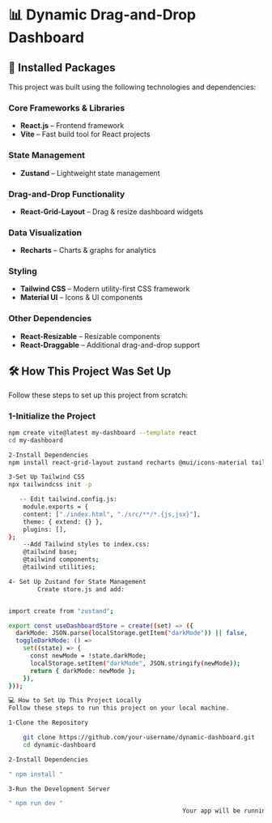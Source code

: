 # **📊 Dynamic Drag-and-Drop Dashboard**

## **📌 Installed Packages**
This project was built using the following technologies and dependencies:

### **Core Frameworks & Libraries**
- **React.js** – Frontend framework
- **Vite** – Fast build tool for React projects

### **State Management**
- **Zustand** – Lightweight state management

### **Drag-and-Drop Functionality**
- **React-Grid-Layout** – Drag & resize dashboard widgets

### **Data Visualization**
- **Recharts** – Charts & graphs for analytics

### **Styling**
- **Tailwind CSS** – Modern utility-first CSS framework
- **Material UI** – Icons & UI components

### **Other Dependencies**
- **React-Resizable** – Resizable components
- **React-Draggable** – Additional drag-and-drop support


## **🛠️ How This Project Was Set Up**
Follow these steps to set up this project from scratch:

### **1️-Initialize the Project**
```sh
npm create vite@latest my-dashboard --template react
cd my-dashboard

2️-Install Dependencies
npm install react-grid-layout zustand recharts @mui/icons-material tailwindcss react-resizable

3️-Set Up Tailwind CSS
npx tailwindcss init -p

   -- Edit tailwind.config.js:
    module.exports = {
    content: ["./index.html", "./src/**/*.{js,jsx}"],
    theme: { extend: {} },
    plugins: [],
};
    --Add Tailwind styles to index.css:
    @tailwind base;
    @tailwind components;
    @tailwind utilities;

4️- Set Up Zustand for State Management
        Create store.js and add:


import create from "zustand";

export const useDashboardStore = create((set) => ({
  darkMode: JSON.parse(localStorage.getItem("darkMode")) || false,
  toggleDarkMode: () =>
    set((state) => {
      const newMode = !state.darkMode;
      localStorage.setItem("darkMode", JSON.stringify(newMode));
      return { darkMode: newMode };
    }),
}));

💻 How to Set Up This Project Locally
Follow these steps to run this project on your local machine.

1️-Clone the Repository

    git clone https://github.com/your-username/dynamic-dashboard.git
    cd dynamic-dashboard

2️-Install Dependencies

" npm install "

3️-Run the Development Server

" npm run dev "
                                                Your app will be running at http://localhost:5173/.

